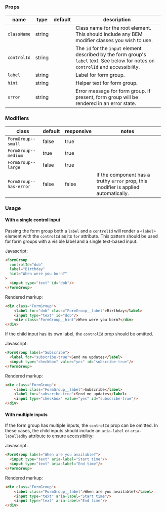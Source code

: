 ### Props

| name | type | default | description |
| ---- | ---- | ------- | ----------- |
| `className` | string | | Class name for the root element. This should include any BEM modifier classes you wish to use.
| `controlId` | string | | The `id` for the `input` element described by the form group's `label` text. See below for notes on `controlId` and accessibility.
| `label` | string | | Label for form group.
| `hint` | string | | Helper text for form group.
| `error` | string | | Error message for form group. If present, form group will be rendered in an error state.

### Modifiers

| class | default | responsive | notes |
| ----- | ------- | ---------- | ----- |
| `FormGroup--small` | false | true | |
| `FormGroup--medium` | true | true | |
| `FormGroup--large` | false | true | |
| `FormGroup--has-error` | false | false | If the component has a truthy `error` prop, this modifier is applied automatically. |

### Usage

#### With a single control input

Passing the form group both a `label` and a `controlId` will render a `<label>` element with the `controlId` as its `for` attribute. This pattern should be used for form groups with a visible label and a single text-based input.

Javascript:
```html
<FormGroup
  controlId="dob"
  label="Birthday"
  hint="When were you born?"
>
  <input type="text" id="dob"/>
</FormGroup>
```
Rendered markup:
```html
<div class="FormGroup">
    <label for="dob" class="FormGroup__label">Birthday</label>
    <input type="text" id="dob"/>
    <div class="FormGroup__hint">When were you born?</div>
</div>
```

If the child input has its own label, the `controlId` prop should be omitted.

Javascript:
```html
<FormGroup label="Subscribe">
  <label for="subscribe-true">Send me updates</label>
  <input type="checkbox" value="yes" id="subscribe-true"/>
</FormGroup>
```
Rendered markup:
```html
<div class="FormGroup">
    <label class="FormGroup__label">Subscribe</label>
    <label for="subscribe-true">Send me updates</label>
    <input type="checkbox" value="yes" id="subscribe-true"/>
</div>
```

#### With multiple inputs

If the form group has multiple inputs, the `controlId` prop can be omitted. In these cases, the child inputs should include an `aria-label` or `aria-labelledby` attribute to ensure accessibility:

Javascript:
```html
<FormGroup label="When are you available?">
  <input type="text" aria-label="Start time"/>
  <input type="text" aria-label="End time"/>
</FormGroup>
```
Rendered markup:
```html
<div class="FormGroup">
    <label class="FormGroup__label">When are you available?</label>
    <input type="text" aria-label="Start time"/>
    <input type="text" aria-label="End time"/>
</div>
```
